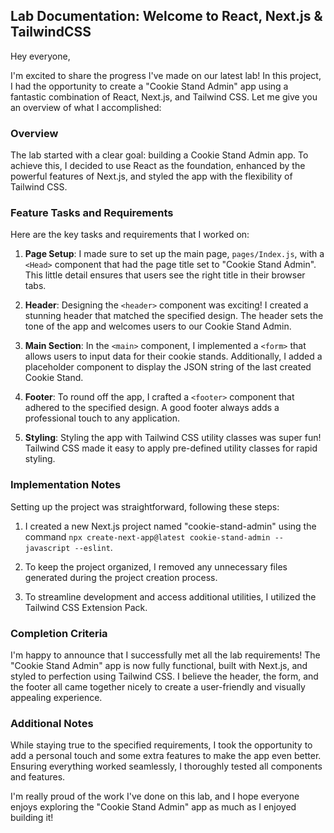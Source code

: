 ## Lab Documentation: Welcome to React, Next.js & TailwindCSS

Hey everyone,

I'm excited to share the progress I've made on our latest lab! In this project, I had the opportunity to create a "Cookie Stand Admin" app using a fantastic combination of React, Next.js, and Tailwind CSS. Let me give you an overview of what I accomplished:

### Overview
The lab started with a clear goal: building a Cookie Stand Admin app. To achieve this, I decided to use React as the foundation, enhanced by the powerful features of Next.js, and styled the app with the flexibility of Tailwind CSS.

### Feature Tasks and Requirements
Here are the key tasks and requirements that I worked on:

1. **Page Setup**: I made sure to set up the main page, `pages/Index.js`, with a `<Head>` component that had the page title set to "Cookie Stand Admin". This little detail ensures that users see the right title in their browser tabs.

2. **Header**: Designing the `<header>` component was exciting! I created a stunning header that matched the specified design. The header sets the tone of the app and welcomes users to our Cookie Stand Admin.

3. **Main Section**: In the `<main>` component, I implemented a `<form>` that allows users to input data for their cookie stands. Additionally, I added a placeholder component to display the JSON string of the last created Cookie Stand.

4. **Footer**: To round off the app, I crafted a `<footer>` component that adhered to the specified design. A good footer always adds a professional touch to any application.

5. **Styling**: Styling the app with Tailwind CSS utility classes was super fun! Tailwind CSS made it easy to apply pre-defined utility classes for rapid styling.

### Implementation Notes
Setting up the project was straightforward, following these steps:

1. I created a new Next.js project named "cookie-stand-admin" using the command `npx create-next-app@latest cookie-stand-admin --javascript --eslint`.

2. To keep the project organized, I removed any unnecessary files generated during the project creation process.

3. To streamline development and access additional utilities, I utilized the Tailwind CSS Extension Pack.

### Completion Criteria
I'm happy to announce that I successfully met all the lab requirements! The "Cookie Stand Admin" app is now fully functional, built with Next.js, and styled to perfection using Tailwind CSS. I believe the header, the form, and the footer all came together nicely to create a user-friendly and visually appealing experience.

### Additional Notes
While staying true to the specified requirements, I took the opportunity to add a personal touch and some extra features to make the app even better. Ensuring everything worked seamlessly, I thoroughly tested all components and features.

I'm really proud of the work I've done on this lab, and I hope everyone enjoys exploring the "Cookie Stand Admin" app as much as I enjoyed building it!

